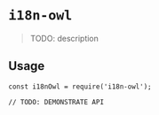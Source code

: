 # `i18n-owl`

> TODO: description

## Usage

```
const i18nOwl = require('i18n-owl');

// TODO: DEMONSTRATE API
```
